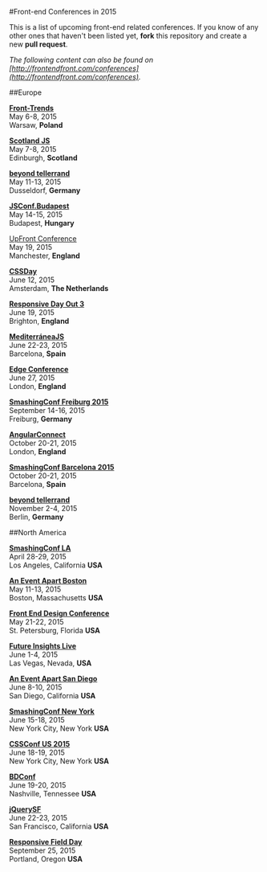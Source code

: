 #Front-end Conferences in 2015

This is a list of upcoming front-end related conferences. If you know of any other ones that haven't been listed yet, **fork** this repository and create a new **pull request**.

*The following content can also be found on [http://frontendfront.com/conferences](http://frontendfront.com/conferences).*

##Europe

[**Front-Trends**](http://front-trends.com/)  
May 6-8, 2015  
Warsaw, **Poland**

[**Scotland JS**](http://scotlandjs.com/)  
May 7-8, 2015  
Edinburgh, **Scotland**

[**beyond tellerrand**](http://beyondtellerrand.com/)  
May 11-13, 2015  
Dusseldorf, **Germany**

[**JSConf.Budapest**](http://jsconfbp.com/)  
May 14-15, 2015  
Budapest, **Hungary**

[UpFront Conference](http://upfrontconf.com/)  
May 19, 2015  
Manchester, **England**

[**CSSDay**](http://cssday.nl/)  
June 12, 2015  
Amsterdam, **The Netherlands**

[**Responsive Day Out 3**](http://responsiveconf.com/)  
June 19, 2015  
Brighton, **England**

[**MediterráneaJS**](http://mediterraneajs.eu/)  
June 22-23, 2015  
Barcelona, **Spain**

[**Edge Conference**](https://edgeconf.com/2015-london)  
June 27, 2015  
London, **England**

[**SmashingConf Freiburg 2015**](http://www.smashingconf.com)  
September 14-16, 2015  
Freiburg, **Germany**

[**AngularConnect**](http://angularconnect.com/)  
October 20-21, 2015  
London, **England**

[**SmashingConf Barcelona 2015**](http://www.smashingconf.com)  
October 20-21, 2015  
Barcelona, **Spain**

[**beyond tellerrand**](http://beyondtellerrand.com/)  
November 2-4, 2015  
Berlin, **Germany**


##North America

[**SmashingConf LA**](http://www.smashingconf.com/)  
April 28-29, 2015  
Los Angeles, California **USA**

[**An Event Apart Boston**](http://aneventapart.com/event/boston-2015)  
May 11-13, 2015  
Boston, Massachusetts **USA**

[**Front End Design Conference**](http://frontenddesignconference.com)  
May 21-22, 2015  
St. Petersburg, Florida **USA**  

[**Future Insights Live**](https://futureinsightslive.com/las-vegas-2015/)  
June 1-4, 2015  
Las Vegas, Nevada, **USA**

[**An Event Apart San Diego**](http://aneventapart.com/event/san-diego-2015)  
June 8-10, 2015  
San Diego, California **USA**

[**SmashingConf New York**](http://www.smashingconf.com/)  
June 15-18, 2015  
New York City, New York **USA**

[**CSSConf US 2015**](http://2015.cssconf.com/)  
June 18-19, 2015  
New York City, New York **USA**

[**BDConf**](http://bdconf.com/)  
June 19-20, 2015  
Nashville, Tennessee **USA**

[**jQuerySF**](http://jquerysf.com/)  
June 22-23, 2015  
San Francisco, California **USA**

[**Responsive Field Day**](http://www.responsivefieldday.com/)  
September 25, 2015  
Portland, Oregon **USA**